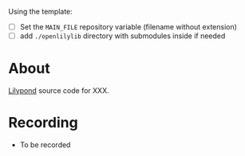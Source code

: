 Using the template:

- [ ] Set the `MAIN_FILE` repository variable (filename without extension)
- [ ] add `./openlilylib` directory with submodules inside if needed

# About

[Lilypond](https://lilypond.org/) source code for XXX.

# Recording

- To be recorded
